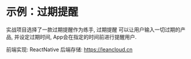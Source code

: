 # 示例：过期提醒

实战项目选择了一款过期提醒作为练手, 过期提醒 可以让用户输入一切过期的产品, 并设定过期时间, App会在指定的时间前进行提醒用户.

前端实现: ReactNative
后端存储: https://leancloud.cn




